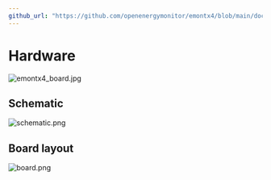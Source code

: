 ```yaml
---
github_url: "https://github.com/openenergymonitor/emontx4/blob/main/docs/hardware.md"
---
```


# Hardware

![emontx4_board.jpg](img/emontx4_board.jpg)

## Schematic

![schematic.png](img/schematic.png)

## Board layout

![board.png](img/board.png)
